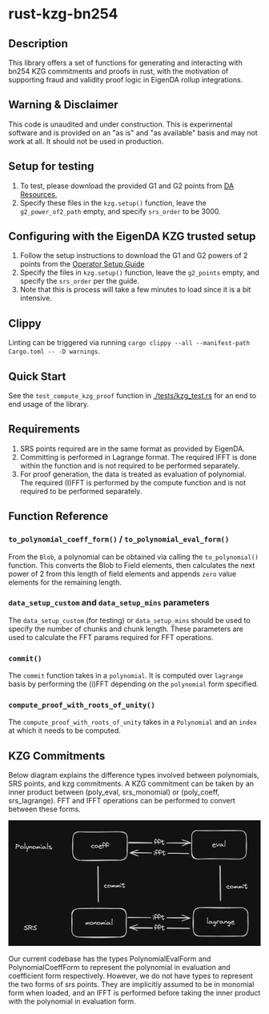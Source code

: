 # rust-kzg-bn254

## Description

This library offers a set of functions for generating and interacting with bn254 KZG commitments and proofs in rust, with the motivation of supporting fraud and validity proof logic in EigenDA rollup integrations.

## Warning & Disclaimer

This code is unaudited and under construction. This is experimental software and is provided on an "as is" and "as available" basis and may not work at all. It should not be used in production.

## Setup for testing

1. To test, please download the provided G1 and G2 points from [DA Resources](https://github.com/Layr-Labs/eigenda/tree/master/inabox/resources/kzg),
2. Specify these files in the `kzg.setup()` function, leave the `g2_power_of2_path` empty, and specify `srs_order` to be 3000.

## Configuring with the EigenDA KZG trusted setup

1. Follow the setup instructions to download the G1 and G2 powers of 2 points from the [Operator Setup Guide](https://github.com/Layr-Labs/eigenda-operator-setup)
2. Specify the files in `kzg.setup()` function, leave the `g2_points` empty, and specify the `srs_order` per the guide.
3. Note that this is process will take a few minutes to load since it is a bit intensive.

## Clippy
Linting can be triggered via running `cargo clippy --all --manifest-path Cargo.toml -- -D warnings`.

## Quick Start

See the `test_compute_kzg_proof` function in [./tests/kzg_test.rs](./tests/kzg_test.rs#) for an end to end usage of the library.

## Requirements

1. SRS points required are in the same format as provided by EigenDA.
2. Committing is performed in Lagrange format. The required IFFT is done within the function and is not required to be performed separately.
3. For proof generation, the data is treated as evaluation of polynomial. The required (I)FFT is performed by the compute function and is not required to be performed separately.

## Function Reference

### `to_polynomial_coeff_form()` / `to_polynomial_eval_form()`

From the `Blob`, a polynomial can be obtained via calling the `to_polynomial()` function. This converts the Blob to Field elements, then calculates the next power of 2 from this length of field elements and appends `zero` value elements for the remaining length.

### `data_setup_custom` and `data_setup_mins` parameters

The `data_setup_custom` (for testing) or `data_setup_mins` should be used to specify the number of chunks and chunk length. These parameters are used to calculate the FFT params required for FFT operations.

### `commit()`

The `commit` function takes in a `polynomial`. It is computed over `lagrange` basis by performing the (i)FFT depending on the `polynomial` form specified.


### `compute_proof_with_roots_of_unity()`

The `compute_proof_with_roots_of_unity` takes in a `Polynomial` and an `index` at which it needs to be computed.

## KZG Commitments

Below diagram explains the difference types involved between polynomials, SRS points, and kzg commitments.
A KZG commitment can be taken by an inner product between (poly_eval, srs_monomial) or (poly_coeff, srs_lagrange). FFT and IFFT operations can be performed to convert between these forms.

![KZG Commitments](./kzg_commitment_diagram.png)

Our current codebase has the types PolynomialEvalForm and PolynomialCoeffForm to represent the polynomial in evaluation and coefficient form respectively. However, we do not have types to represent the two forms of srs points. They are implicitly assumed to be in monomial form when loaded, and an IFFT is performed before taking the inner product with the polynomial in evaluation form.
